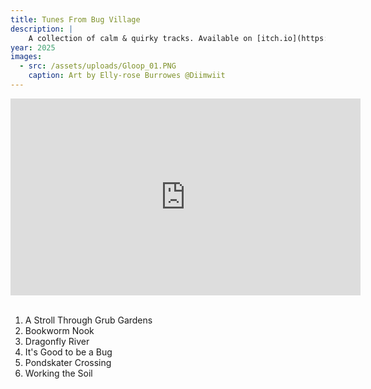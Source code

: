 ```yaml
---
title: Tunes From Bug Village
description: |
    A collection of calm & quirky tracks. Available on [itch.io](https://memory-card-audio.itch.io/bug-village). Royalty Free. Art by Elly-rose Burrowes @Diimwiit.
year: 2025
images:
  - src: /assets/uploads/Gloop_01.PNG
    caption: Art by Elly-rose Burrowes @Diimwiit
---
```

<iframe width="560" height="315" src="https://www.youtube-nocookie.com/embed/HomCXnjfJ4I?si=JAGjY1YLEW1V0GfW" title="YouTube video player" frameborder="0" allow="accelerometer; autoplay; clipboard-write; encrypted-media; gyroscope; picture-in-picture; web-share" referrerpolicy="strict-origin-when-cross-origin" allowfullscreen></iframe> <br>  
<br>  

1. A Stroll Through Grub Gardens
2. Bookworm Nook
3. Dragonfly River
4. It's Good to be a Bug
5. Pondskater Crossing
6. Working the Soil <br>  